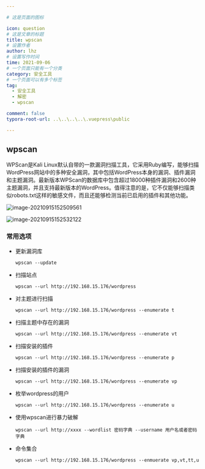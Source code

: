 ```yaml
---

# 这是页面的图标

icon: question
# 这是文章的标题
title: wpscan
# 设置作者
author: lhz
# 设置写作时间
time: 2021-09-06
# 一个页面只能有一个分类
category: 安全工具
# 一个页面可以有多个标签
tag:
  - 安全工具
  - 解密
  -	wpscan

comment: false
typora-root-url: ..\..\..\..\.vuepress\public

---
```


## wpscan

WPScan是Kali Linux默认自带的一款漏洞扫描工具，它采用Ruby编写，能够扫描WordPress网站中的多种安全漏洞，其中包括WordPress本身的漏洞、插件漏洞和主题漏洞。最新版本WPScan的数据库中包含超过18000种插件漏洞和2600种主题漏洞，并且支持最新版本的WordPress。值得注意的是，它不仅能够扫描类似robots.txt这样的敏感文件，而且还能够检测当前已启用的插件和其他功能。

![image-20210915152509561](/../../blog/.vuepress/public/assets/img/image-20210915152509561.png)

![image-20210915152532122](/../../blog/.vuepress/public/assets/img/image-20210915152532122.png)

### 常用选项

- 更新漏洞库

  ```
  wpscan --update
  ```

- 扫描站点

  ```
  wpscan --url http://192.168.15.176/wordpress
  ```

- 对主题进行扫描

  ```
  wpscan --url http://192.168.15.176/wordpress --enumerate t
  ```

- 扫描主题中存在的漏洞

  ```
  wpscan --url http://192.168.15.176/wordpress --enumerate vt
  ```

- 扫描安装的插件

  ```
  wpscan --url http://192.168.15.176/wordpress --enumerate p
  ```

- 扫描安装的插件的漏洞

  ```
  wpscan --url http://192.168.15.176/wordpress --enumerate vp
  ```

- 枚举wordpress的用户

  ```
  wpscan --url http://192.168.15.176/wordpress --enumerate u
  ```

- 使用wpscan进行暴力破解

  ```
  wpscan --url http://xxxx --wordlist 密码字典 --username 用户名或者密码字典
  ```

- 命令集合

  ```
  wpscan --url http://192.168.15.176/wordpress --enmuerate vp,vt,tt,u
  ```

  

